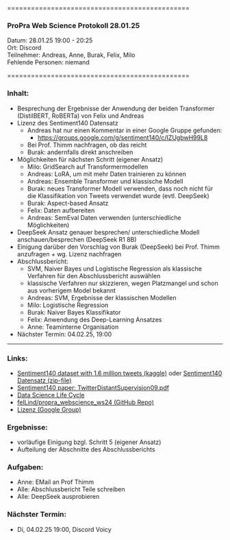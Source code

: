 
==============================================

### ProPra Web Science Protokoll 28.01.25

Datum: 28.01.25 19:00 - 20:25  
Ort: Discord  
Teilnehmer: Andreas, Anne, Burak, Felix, Milo  
Fehlende Personen: niemand

==============================================


### Inhalt:
- Besprechung der Ergebnisse der Anwendung der beiden Transformer (DistilBERT, RoBERTa) von Felix und Andreas
- Lizenz des Sentiment140 Datensatz
	- Andreas hat nur einen Kommentar in einer Google Gruppe gefunden: 
		- https://groups.google.com/g/sentiment140/c/IZUgbwH99L8
	- Bei Prof. Thimm nachfragen, ob das reicht
	- Burak: andernfalls direkt anschreiben
- Möglichkeiten für nächsten Schritt (eigener Ansatz)
	- Milo: GridSearch auf Transformermodellen
	- Andreas: LoRA, um mit mehr Daten trainieren zu können
	- Andreas: Ensemble Transformer und klassische Modell
	- Burak: neues Transformer Modell verwenden, dass noch nicht für die Klassifikation von Tweets verwendet wurde (evtl. DeepSeek)
	- Burak: Aspect-based Ansatz
	- Felix: Daten aufbereiten
	- Andreas: SemEval Daten verwenden (unterschiedliche Möglichkeiten)
- DeepSeek Ansatz genauer besprechen/ unterschiedliche Modell anschauen/besprechen (DeepSeek R1 8B)
- Einigung darüber den Vorschlag von Burak (DeepSeek) bei Prof. Thimm anzufragen + wg. Lizenz nachfragen
- Abschlussbericht:
	- SVM, Naiver Bayes und Logistische Regression als klassische Verfahren für den Abschlussbericht auswählen
	- klassische Verfahren nur skizzieren, wegen Platzmangel und schon aus vorherigem Model bekannt
	- Andreas: SVM, Ergebnisse der klassischen Modellen
	- Milo: Logistische Regression
	- Burak: Naiver Bayes Klassifikator
	- Felix: Anwendung des Deep-Learning Ansatzes
	- Anne: Teaminterne Organisation
- Nächster Termin: 04.02.25, 19:00



---------------------------------------------


### Links:
- [Sentiment140 dataset with 1.6 million tweets (kaggle)](https://www.kaggle.com/datasets/kazanova/sentiment140/code?datasetId=2477&sortBy=commentCount) oder [Sentiment140 Datensatz (zip-file)](https://www.google.com/url?q=https%3A%2F%2Fcs.stanford.edu%2Fpeople%2Falecmgo%2Ftrainingandtestdata.zip)
- [Sentiment140 paper: TwitterDistantSupervision09.pdf](https://www-cs.stanford.edu/people/alecmgo/papers/TwitterDistantSupervision09.pdf)
- [Data Science Life Cycle](Data_Science_Life_Cycle.png)
- [felLind/propra_webscience_ws24 (GitHub Repo)](https://github.com/felLind/propra_webscience_ws24/tree/main)
- [Lizenz (Google Group)](https://groups.google.com/g/sentiment140/c/IZUgbwH99L8)

### Ergebnisse:
- vorläufige Einigung bzgl. Schritt 5 (eigener Ansatz)
- Aufteilung der Abschnitte des Abschlussberichts

### Aufgaben:
- Anne: EMail an Prof Thimm
- Alle: Abschlussbericht Teile schreiben
- Alle: DeepSeek ausprobieren

### Nächster Termin: 
- Di, 04.02.25 19:00, Discord Voicy


